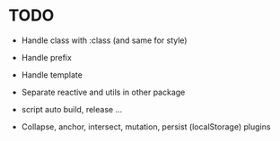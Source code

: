 # TODO

- Handle class with :class (and same for style)
- Handle prefix
- Handle template

- Separate reactive and utils in other package
- script auto build, release ...

- Collapse, anchor, intersect, mutation, persist (localStorage) plugins
